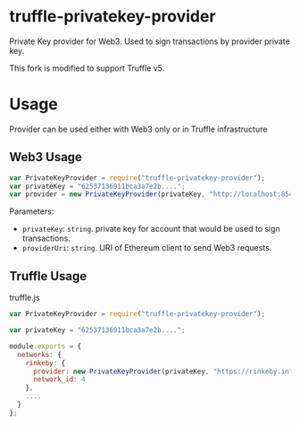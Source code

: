 # truffle-privatekey-provider
Private Key provider for Web3. Used to sign transactions by provider private key.

This fork is modified to support Truffle v5.

# Usage
Provider can be used either with Web3 only or in Truffle infrastructure


## Web3 Usage


```javascript
var PrivateKeyProvider = require("truffle-privatekey-provider");
var privateKey = "62537136911bca3a7e2b....";
var provider = new PrivateKeyProvider(privateKey, "http://localhost:8545");

```

Parameters:

- `privateKey`: `string`. private key for account that would be used to sign transactions.
- `providerUri`: `string`. URI of Ethereum client to send Web3 requests.

## Truffle Usage


truffle.js
```javascript
var PrivateKeyProvider = require("truffle-privatekey-provider");

var privateKey = "62537136911bca3a7e2b....";

module.exports = {
  networks: {
    rinkeby: {
      provider: new PrivateKeyProvider(privateKey, "https://rinkeby.infura.io/"),
      network_id: 4
    },
    ....
  }
};
```
